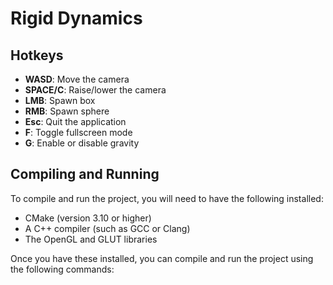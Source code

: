 # Rigid Dynamics

## Hotkeys

- **WASD**: Move the camera
- **SPACE/C**: Raise/lower the camera
- **LMB**: Spawn box
- **RMB**: Spawn sphere
- **Esc**: Quit the application
- **F**: Toggle fullscreen mode
- **G**: Enable or disable gravity

## Compiling and Running

To compile and run the project, you will need to have the following installed:

* CMake (version 3.10 or higher)
* A C++ compiler (such as GCC or Clang)
* The OpenGL and GLUT libraries

Once you have these installed, you can compile and run the project using the following commands: